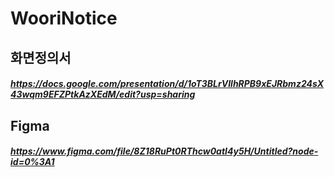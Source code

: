 # WooriNotice

## 화면정의서
##### https://docs.google.com/presentation/d/1oT3BLrVIlhRPB9xEJRbmz24sX43wqm9EFZPtkAzXEdM/edit?usp=sharing

## Figma
##### https://www.figma.com/file/8Z18RuPt0RThcw0atI4y5H/Untitled?node-id=0%3A1
